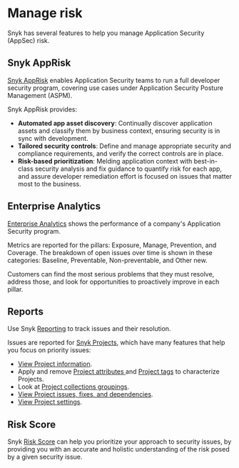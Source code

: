 # Manage risk

Snyk has several features to help you manage Application Security (AppSec) risk.

## Snyk AppRisk

[Snyk AppRisk](snyk-apprisk/) enables Application Security teams to run a full developer security program, covering use cases under Application Security Posture Management (ASPM).&#x20;

Snyk AppRisk provides:

* **Automated app asset discovery**: Continually discover application assets and classify them by business context, ensuring security is in sync with development.
* **Tailored security controls**: Define and manage appropriate security and compliance requirements, and verify the correct controls are in place.
* **Risk-based prioritization**: Melding application context with best-in-class security analysis and fix guidance to quantify risk for each app, and assure developer remediation effort is focused on issues that matter most to the business.

## Enterprise Analytics

[Enterprise Analytics](enterprise-analytics.md) shows the performance of a company's Application Security program.&#x20;

Metrics are reported for the pillars: Exposure, Manage, Prevention, and Coverage. The breakdown of open issues over time is shown in these categories: Baseline, Preventable, Non-preventable, and Other new.&#x20;

Customers can find the most serious problems that they must resolve, address those, and look for opportunities to proactively improve in each pillar.

## Reports

Use Snyk [Reporting](../manage-issues/reporting/) to track issues and their resolution.

Issues are reported for [Snyk Projects](../snyk-admin/snyk-projects/), which have many features that help you focus on priority issues:

* [View Project information](../snyk-admin/snyk-projects/view-project-information.md).
* Apply and remove [Project attributes ](../snyk-admin/snyk-projects/project-attributes.md)and [Project tags](../snyk-admin/snyk-projects/project-tags.md) to characterize Projects.
* Look at [Project collections groupings](../snyk-admin/snyk-projects/project-collections-groupings/).
* [View Project issues, fixes, and dependencies](../snyk-admin/snyk-projects/view-project-issues-fixes-and-dependencies.md).
* [View Project settings](../snyk-admin/snyk-projects/view-and-edit-project-settings.md).

## Risk Score

Snyk [Risk Score](../manage-issues/risk-score.md) can help you prioritize your approach to security issues, by providing you with an accurate and holistic understanding of the risk posed by a given security issue.
